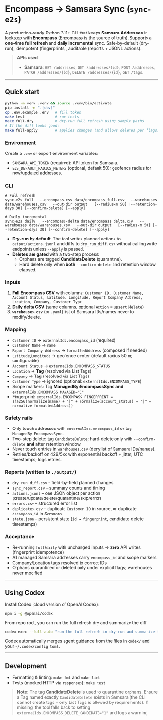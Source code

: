 # Encompass → Samsara Sync (`sync-e2s`)

A production-ready Python 3.11+ CLI that keeps **Samsara Addresses** in lockstep with **Encompass**
(Encompass is the source of truth). Supports a **one-time full refresh** and **daily incremental**
sync. Safe-by-default (dry-run), idempotent (fingerprints), auditable (reports + JSONL actions).

> **APIs used**
>
> - **Samsara**: `GET /addresses`, `GET /addresses/{id}`, `POST /addresses`,
>   `PATCH /addresses/{id}`, `DELETE /addresses/{id}`, `GET /tags`.

---

## Quick start

```bash
python -m venv .venv && source .venv/bin/activate
pip install -e ".[dev]"
cp .env.example .env   # fill token
make test              # run tests
make full-dry          # dry-run full refresh using sample paths
# If the diff looks good:
make full-apply        # applies changes (and allows deletes per flags)
```

### Environment

Create a `.env` or export environment variables:

- `SAMSARA_API_TOKEN` (required): API token for Samsara.
- `E2S_DEFAULT_RADIUS_METERS` (optional, default 50): geofence radius for new/updated addresses.

### CLI

```
# Full refresh
sync-e2s full   --encompass-csv data/encompass_full.csv   --warehouses data/warehouses.csv   --out-dir output   [--radius-m 50] [--retention-days 30] [--confirm-delete] [--apply]

# Daily incremental
sync-e2s daily   --encompass-delta data/encompass_delta.csv   --warehouses data/warehouses.csv   --out-dir output   [--radius-m 50] [--retention-days 30] [--confirm-delete] [--apply]
```

- **Dry-run by default**: The tool writes planned actions to `output/actions.jsonl` and diffs
  to `dry_run_diff.csv` without calling write endpoints unless `--apply` is passed.
- **Deletes are gated** with a two-step process:
  - Orphans are tagged **CandidateDelete** (quarantine).
  - Hard delete only when **both** `--confirm-delete` and retention window elapsed.

### Inputs

1. **Full Encompass CSV** with columns:
   `Customer ID, Customer Name, Account Status, Latitude, Longitude, Report Company Address, Location, Company, Customer Type`
2. **Daily delta CSV** (same columns, optional `Action` = `upsert|delete`)
3. **`warehouses.csv`** (or `.yaml`) list of Samsara IDs/names never to modify/delete.

### Mapping

- `Customer ID` → `externalIds.encompass_id` (required)
- `Customer Name` → `name`
- `Report Company Address` → `formattedAddress` (composed if needed)
- `Latitude`,`Longitude` → geofence center (default radius 50 m; configurable)
- `Account Status` → `externalIds.ENCOMPASS_STATUS`
- `Location` → **Tag** (resolved via List Tags)
- `Company` → **Tag** (resolved via List Tags)
- `Customer Type` → ignored (optional: `externalIds.ENCOMPASS_TYPE`)
- Scope markers: Tag **ManagedBy:EncompassSync** **and** `externalIds.ENCOMPASS_MANAGED="1"`
- Fingerprint: `externalIds.ENCOMPASS_FINGERPRINT = sha256(normalize(name) + "|" + normalize(account_status) + "|" + normalize(formattedAddress))`

### Safety rails

- Only touch addresses with `externalIds.encompass_id` or tag `ManagedBy:EncompassSync`.
- Two-step delete: tag `CandidateDelete`; hard-delete only with `--confirm-delete` **and**
  after retention window.
- Never touch entries in `warehouses.csv` (denylist of Samsara IDs/names).
- Retries/backoff on 429/5xx with exponential backoff + jitter; UTC timestamps; logs retries.

### Reports (written to `./output/`)

- `dry_run_diff.csv` – field-by-field planned changes
- `sync_report.csv` – summary counts and timing
- `actions.jsonl` – one JSON object per action (create/update/delete/quarantine/skip/error)
- `errors.csv` – structured error list
- `duplicates.csv` – duplicate `Customer ID` in source, or duplicate `encompass_id` in Samsara
- `state.json` – persistent state (`id → fingerprint`, candidate-delete timestamps)

### Acceptance

- Re-running `full`/`daily` with unchanged inputs → **zero** API writes (fingerprint idempotence)
- All managed Samsara addresses carry `encompass_id` and scope markers
- Company/Location tags resolved to correct IDs
- Orphans quarantined or deleted only under explicit flags; warehouses never modified

---

## Using Codex

Install Codex (cloud version of OpenAI Codex):

```bash
npm i -g @openai/codex
```

From repo root, you can run the full refresh dry and summarize the diff:

```bash
codex exec --full-auto "run the full refresh in dry-run and summarize the diff"
```

Codex automatically merges agent guidance from the files in `codex/` and your
`~/.codex/config.toml`.

---

## Development

- Formatting & linting: `make fmt` and `make lint`
- Tests (mocked HTTP via `responses`): `make test`

> **Note**: The tag **CandidateDelete** is used to quarantine orphans.
> Ensure a Tag named exactly `CandidateDelete` exists in Samsara (the CLI cannot create tags
> – only List Tags is allowed by requirements). If missing, the tool falls back to setting
> `externalIds.ENCOMPASS_DELETE_CANDIDATE="1"` and logs a warning.
